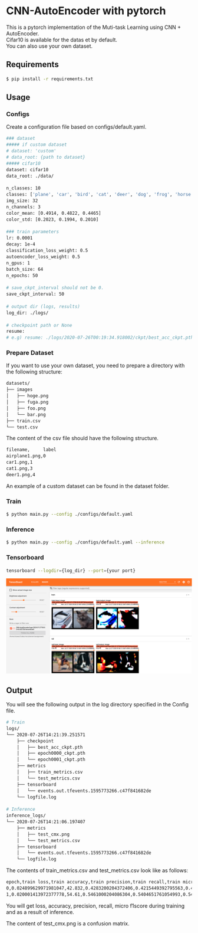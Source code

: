 # CNN-AutoEncoder with pytorch
This is a pytorch implementation of the Muti-task Learning using CNN + AutoEncoder.  
Cifar10 is available for the datas et by default.  
You can also use your own dataset.

## Requirements
```bash
$ pip install -r requirements.txt
```

## Usage
### Configs
Create a configuration file based on configs/default.yaml.
```bash
### dataset
##### if custom dataset
# dataset: 'custom'
# data_root: {path to dataset}
##### cifar10
dataset: cifar10
data_root: ./data/

n_classes: 10
classes: ['plane', 'car', 'bird', 'cat', 'deer', 'dog', 'frog', 'horse', 'ship', 'truck']
img_size: 32
n_channels: 3
color_mean: [0.4914, 0.4822, 0.4465]
color_std: [0.2023, 0.1994, 0.2010]

### train parameters
lr: 0.0001
decay: 1e-4
classification_loss_weight: 0.5
autoencoder_loss_weight: 0.5
n_gpus: 1
batch_size: 64
n_epochs: 50

# save_ckpt_interval should not be 0.
save_ckpt_interval: 50

# output dir (logs, results)
log_dir: ./logs/

# checkpoint path or None
resume:
# e.g) resume: ./logs/2020-07-26T00:19:34.918002/ckpt/best_acc_ckpt.pth
```

### Prepare Dataset
If you want to use your own dataset, you need to prepare a directory with the following structure:
```bash
datasets/
├── images
│   ├── hoge.png
│   ├── fuga.png
│   ├── foo.png
│   └── bar.png
├── train.csv
└── test.csv
```

The content of the csv file should have the following structure.
```bash
filename,     label
airplane1.png,0
car1.png,1
cat1.png,3
deer1.png,4
```

An example of a custom dataset can be found in the dataset folder.

### Train
```bash
$ python main.py --config ./configs/default.yaml
```

### Inference
```bash
$ python main.py --config ./configs/default.yaml --inference
```

### Tensorboard
```bash
tensorboard --logdir={log_dir} --port={your port}
```
![tensorboard](docs/images/tensorboard.png)

## Output
You will see the following output in the log directory specified in the Config file.
```bash
# Train
logs/
└── 2020-07-26T14:21:39.251571
    ├── checkpoint
    │   ├── best_acc_ckpt.pth
    │   ├── epoch0000_ckpt.pth
    │   └── epoch0001_ckpt.pth
    ├── metrics
    │   ├── train_metrics.csv
    │   └── test_metrics.csv 
    ├── tensorboard
    │   └── events.out.tfevents.1595773266.c47f841682de
    └── logfile.log

# Inference
inference_logs/
└── 2020-07-26T14:21:06.197407
    ├── metrics
    │   ├── test_cmx.png
    │   └── test_metrics.csv 
    ├── tensorboard
    │   └── events.out.tfevents.1595773266.c47f841682de
    └── logfile.log
```

The contents of train_metrics.csv and test_metrics.csv look like as follows:
```bash
epoch,train loss,train accuracy,train precision,train recall,train micro f1score
0,0.024899629971981047,42.832,0.4283200204372406,0.4215449392795563,0.42248743772506714
1,0.020001413972377778,54.61,0.5461000204086304,0.5404651761054993,0.5422631502151489
```
You will get loss, accuracy, precision, recall, micro f1score during training and as a result of inference.

The content of test_cmx.png is a confusion matrix.